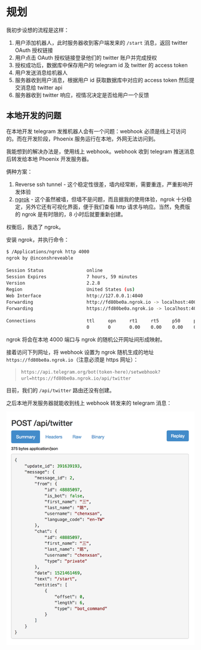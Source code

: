 # 规划

我初步设想的流程是这样：

1.  用户添加机器人，此时服务器收到客户端发来的 `/start` 消息，返回 twitter OAuth 授权链接
2.  用户点击 OAuth 授权链接登录他们的 twitter 账户并完成授权
3.  授权成功后，数据库中保存用户的 telegram id 及 twitter 的 access token
4.  用户发送消息给机器人
5.  服务器收到用户消息，根据用户 id 获取数据库中对应的 access token 然后提交消息给 twitter api
6.  服务器收到 twitter 响应，视情况决定是否给用户一个反馈

## 本地开发的问题

在本地开发 telegram 发推机器人会有一个问题：webhook 必须是线上可访问的。而在开发阶段，Phoenix 服务运行在本地，外网无法访问到。

我能想到的解决办法是，使用线上 webhook。webhook 收到 telegram 推送消息后转发给本地 Phoenix 开发服务器。

俩种方案：

1.  Reverse ssh tunnel - 这个稳定性很差，墙内经常断，需要重连，严重影响开发体验
2.  [ngrok](https://github.com/inconshreveable/ngrok) - 这个虽然被墙，但墙不是问题，而且据我的使用体验，ngrok 十分稳定，另外它还有可视化界面，便于我们查看 http 请求与响应。当然，免费版的 ngrok 是有时限的，8 小时后就要重新创建。

权衡后，我选了 ngrok。

安装 ngrok，并执行命令：

```sh
$ /Applications/ngrok http 4000
ngrok by @inconshreveable                                                                                                                                       (Ctrl+C to quit)

Session Status                online
Session Expires               7 hours, 59 minutes
Version                       2.2.8
Region                        United States (us)
Web Interface                 http://127.0.0.1:4040
Forwarding                    http://fd80be0a.ngrok.io -> localhost:4000
Forwarding                    https://fd80be0a.ngrok.io -> localhost:4000

Connections                   ttl     opn     rt1     rt5     p50     p90
                              0       0       0.00    0.00    0.00    0.00
```

ngrok 将会在本地 4000 端口与 ngrok 的随机公开网址间形成映射。

接着访问下列网址，将 webhook 设置为 ngrok 随机生成的地址 `https://fd80be0a.ngrok.io`（注意必须是 https 网址）：

> `https://api.telegram.org/bot(token-here)/setwebhook?url=https://fd80be0a.ngrok.io/api/twitter`

目前，我们的 `/api/twitter` 路由还没有创建。

之后本地开发服务器就能收到线上 webhook 转发来的 telegram 消息：

![ngrok web interface](./ngrok-web-interface.png)
